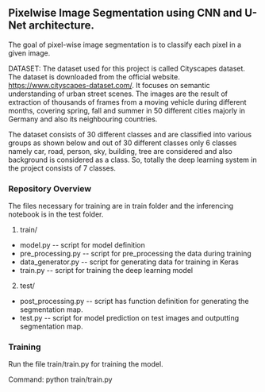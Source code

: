 ## Pixelwise Image Segmentation using CNN and U-Net architecture. ##

The goal of pixel-wise image segmentation is to classify each pixel in a given image. 

DATASET: The dataset used for this project is called Cityscapes dataset. The dataset is downloaded from the official website. ​https://www.cityscapes-dataset.com/​. It focuses on semantic understanding of urban street scenes. The images are the result of extraction of thousands of frames from a moving vehicle during different months, covering spring, fall and summer in 50 different cities majorly in Germany and also its neighbouring countries.

The dataset consists of 30 different classes and are classified into various groups as shown below and out of 30 different classes only 6 classes namely car, road, person, sky, building, tree are considered and also background is considered as a class. So, totally the deep learning system in the project consists of 7 classes.


### Repository Overview ###

The files necessary for training are in train folder and the inferencing notebook is in the test folder.

1. train/

  - model.py -- script for model definition
  - pre_processing.py -- script for pre_processing the data during training
  - data_generator.py -- script for generating data for training in Keras
  - train.py -- script for training the deep learning model

2. test/

  - post_processing.py -- script has function definition for generating the segmentation map.
  - test.py -- script for model prediction on test images and outputting segmentation map.


### Training ###
Run the file train/train.py for training the model.

Command: python train/train.py
